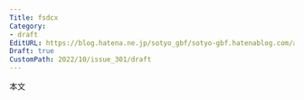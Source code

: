 ```yaml
---
Title: fsdcx
Category:
- draft
EditURL: https://blog.hatena.ne.jp/sotyo_gbf/sotyo-gbf.hatenablog.com/atom/entry/4207112889924323529
Draft: true
CustomPath: 2022/10/issue_301/draft
---
```


本文
